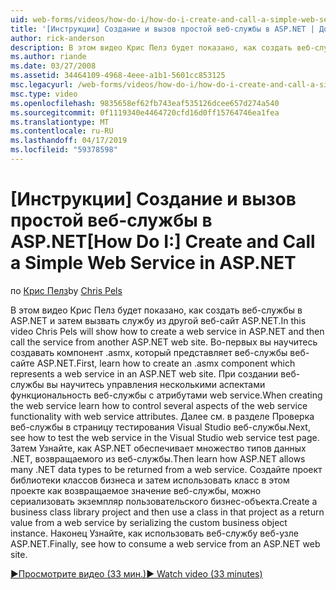 ```yaml
---
uid: web-forms/videos/how-do-i/how-do-i-create-and-call-a-simple-web-service-in-aspnet
title: '[Инструкции] Создание и вызов простой веб-службы в ASP.NET | Документация Майкрософт'
author: rick-anderson
description: В этом видео Крис Пелз будет показано, как создать веб-службы в ASP.NET и затем вызвать службу из другой веб-сайт ASP.NET. Во-первых вы научитесь создавать...
ms.author: riande
ms.date: 03/27/2008
ms.assetid: 34464109-4968-4eee-a1b1-5601cc853125
msc.legacyurl: /web-forms/videos/how-do-i/how-do-i-create-and-call-a-simple-web-service-in-aspnet
msc.type: video
ms.openlocfilehash: 9835658ef62fb743eaf535126dcee657d274a540
ms.sourcegitcommit: 0f1119340e4464720cfd16d0ff15764746ea1fea
ms.translationtype: MT
ms.contentlocale: ru-RU
ms.lasthandoff: 04/17/2019
ms.locfileid: "59378598"
---
```

# <a name="how-do-i-create-and-call-a-simple-web-service-in-aspnet"></a><span data-ttu-id="8794b-104">[Инструкции] Создание и вызов простой веб-службы в ASP.NET</span><span class="sxs-lookup"><span data-stu-id="8794b-104">[How Do I:] Create and Call a Simple Web Service in ASP.NET</span></span>

<span data-ttu-id="8794b-105">по [Крис Пелз](https://twitter.com/chrispels)</span><span class="sxs-lookup"><span data-stu-id="8794b-105">by [Chris Pels](https://twitter.com/chrispels)</span></span>

<span data-ttu-id="8794b-106">В этом видео Крис Пелз будет показано, как создать веб-службы в ASP.NET и затем вызвать службу из другой веб-сайт ASP.NET.</span><span class="sxs-lookup"><span data-stu-id="8794b-106">In this video Chris Pels will show how to create a web service in ASP.NET and then call the service from another ASP.NET web site.</span></span> <span data-ttu-id="8794b-107">Во-первых вы научитесь создавать компонент .asmx, который представляет веб-службы веб-сайте ASP.NET.</span><span class="sxs-lookup"><span data-stu-id="8794b-107">First, learn how to create an .asmx component which represents a web service in an ASP.NET web site.</span></span> <span data-ttu-id="8794b-108">При создании веб-службы вы научитесь управления несколькими аспектами функциональность веб-службы с атрибутами web service.</span><span class="sxs-lookup"><span data-stu-id="8794b-108">When creating the web service learn how to control several aspects of the web service functionality with web service attributes.</span></span> <span data-ttu-id="8794b-109">Далее см. в разделе Проверка веб-службы в страницу тестирования Visual Studio веб-службы.</span><span class="sxs-lookup"><span data-stu-id="8794b-109">Next, see how to test the web service in the Visual Studio web service test page.</span></span> <span data-ttu-id="8794b-110">Затем Узнайте, как ASP.NET обеспечивает множество типов данных .NET, возвращаемого из веб-службы.</span><span class="sxs-lookup"><span data-stu-id="8794b-110">Then learn how ASP.NET allows many .NET data types to be returned from a web service.</span></span> <span data-ttu-id="8794b-111">Создайте проект библиотеки классов бизнеса и затем использовать класс в этом проекте как возвращаемое значение веб-службы, можно сериализовать экземпляр пользовательского бизнес-объекта.</span><span class="sxs-lookup"><span data-stu-id="8794b-111">Create a business class library project and then use a class in that project as a return value from a web service by serializing the custom business object instance.</span></span> <span data-ttu-id="8794b-112">Наконец Узнайте, как использовать веб-службу веб-узле ASP.NET.</span><span class="sxs-lookup"><span data-stu-id="8794b-112">Finally, see how to consume a web service from an ASP.NET web site.</span></span>

[<span data-ttu-id="8794b-113">&#9654;Просмотрите видео (33 мин.)</span><span class="sxs-lookup"><span data-stu-id="8794b-113">&#9654; Watch video (33 minutes)</span></span>](https://channel9.msdn.com/Blogs/ASP-NET-Site-Videos/how-do-i-create-and-call-a-simple-web-service-in-aspnet)
